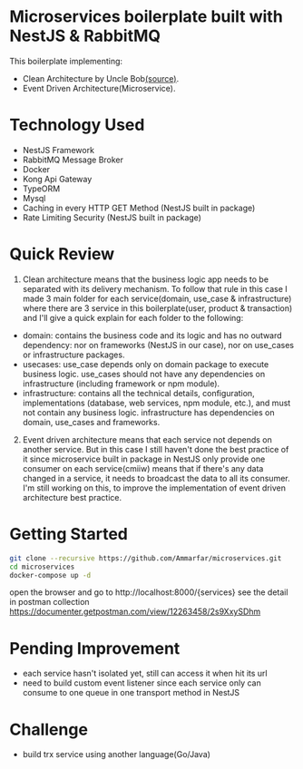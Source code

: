 # Microservices boilerplate built with NestJS & RabbitMQ

This boilerplate implementing:

- Clean Architecture by Uncle Bob[(source)](https://blog.cleancoder.com/uncle-bob/2012/08/13/the-clean-architecture.html).
- Event Driven Architecture(Microservice).

# Technology Used

- NestJS Framework
- RabbitMQ Message Broker
- Docker
- Kong Api Gateway
- TypeORM
- Mysql
- Caching in every HTTP GET Method (NestJS built in package)
- Rate Limiting Security (NestJS built in package)

# Quick Review

1. Clean architecture means that the business logic app needs to be separated with its delivery mechanism. To follow that rule in this case I made 3 main folder for each service(domain, use_case & infrastructure) where there are 3 service in this boilerplate(user, product & transaction) and I'll give a quick explain for each folder to the following:

- domain: contains the business code and its logic and has no outward dependency: nor on frameworks (NestJS in our case), nor on use_cases or infrastructure packages.
- usecases: use_case depends only on domain package to execute business logic. use_cases should not have any dependencies on infrastructure (including framework or npm module).
- infrastructure: contains all the technical details, configuration, implementations (database, web services, npm module, etc.), and must not contain any business logic. infrastructure has dependencies on domain, use_cases and frameworks.

2. Event driven architecture means that each service not depends on another service. But in this case I still haven't done the best practice of it since microservice built in package in NestJS only provide one consumer on each service(cmiiw) means that if there's any data changed in a service, it needs to broadcast the data to all its consumer. I'm still working on this, to improve the implementation of event driven architecture best practice.

# Getting Started

```bash
git clone --recursive https://github.com/Ammarfar/microservices.git
cd microservices
docker-compose up -d
```

open the browser and go to http://localhost:8000/{services}
see the detail in postman collection https://documenter.getpostman.com/view/12263458/2s9XxySDhm

# Pending Improvement

- each service hasn't isolated yet, still can access it when hit its url
- need to build custom event listener since each service only can consume to one queue in one transport method in NestJS

# Challenge

- build trx service using another language(Go/Java)
